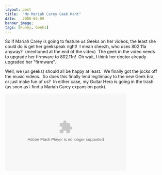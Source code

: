 ```yaml
---
layout: post
title:  "My Mariah Carey Geek Rant"
date:   2008-05-09
banner_image: 
tags: [Funny, Geeks]
---
```


So if Mariah Carey is going to feature us Geeks on her videos, the least she could do is get her geekspeak right!  I mean sheezh, who uses 802.11a anyway?  (mentioned at the end of the video)  The geek in the video needs to upgrade her firmware to 802.11n!  Oh wait, I think her doctor already upgraded her "firmware".

Well, we (us geeks) should all be happy at least.  We finally got the jocks off the music videos.  So does this finally lend legitimacy to the new Geek Era, or just make fun of us?  In either case, my Guitar Hero is going in the trash (as soon as I find a Mariah Carey expansion pack).

<embed id="uvp_fop" src="http://d.yimg.com/cosmos.bcst.yahoo.com/up/fop/embedflv/swf/fop.swf" width="400" height="255" type="application/x-shockwave-flash" allowfullscreen="false" flashvars="id=v57641798&amp;eID=1301797&amp;enableFullScreen=0">
